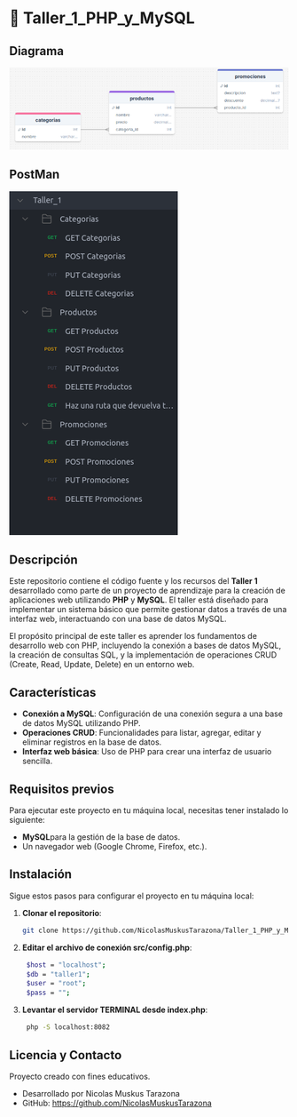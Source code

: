 # 📄 Taller_1_PHP_y_MySQL

## Diagrama

![Texto alternativo](Diagrama.png)

## PostMan

![Texto alternativo](PostMan.png)

## Descripción
Este repositorio contiene el código fuente y los recursos del **Taller 1** desarrollado como parte de un proyecto de aprendizaje para la creación de aplicaciones web utilizando **PHP** y **MySQL**. El taller está diseñado para implementar un sistema básico que permite gestionar datos a través de una interfaz web, interactuando con una base de datos MySQL.

El propósito principal de este taller es aprender los fundamentos de desarrollo web con PHP, incluyendo la conexión a bases de datos MySQL, la creación de consultas SQL, y la implementación de operaciones CRUD (Create, Read, Update, Delete) en un entorno web.

## Características
- **Conexión a MySQL**: Configuración de una conexión segura a una base de datos MySQL utilizando PHP.
- **Operaciones CRUD**: Funcionalidades para listar, agregar, editar y eliminar registros en la base de datos.
- **Interfaz web básica**: Uso de PHP para crear una interfaz de usuario sencilla.

## Requisitos previos
Para ejecutar este proyecto en tu máquina local, necesitas tener instalado lo siguiente:
- **MySQL**para la gestión de la base de datos.
- Un navegador web (Google Chrome, Firefox, etc.).

## Instalación
Sigue estos pasos para configurar el proyecto en tu máquina local:

1. **Clonar el repositorio**:
   ```bash
   git clone https://github.com/NicolasMuskusTarazona/Taller_1_PHP_y_MySQL.git

2. **Editar el archivo de conexión src/config.php**:
   ```bash
    $host = "localhost";
    $db = "taller1";
    $user = "root";
    $pass = "";

3. **Levantar el servidor TERMINAL desde index.php**:

   ```bash
    php -S localhost:8082

## Licencia y Contacto
Proyecto creado con fines educativos.
- Desarrollado por Nicolas Muskus Tarazona
- GitHub: https://github.com/NicolasMuskusTarazona
